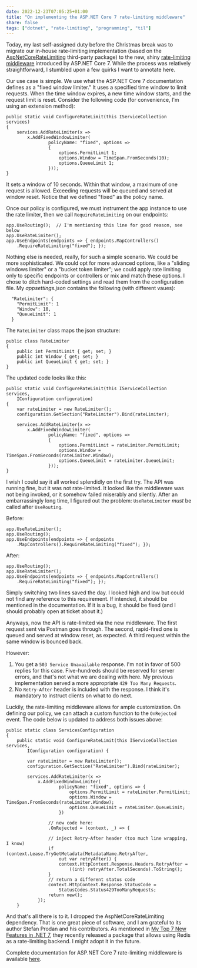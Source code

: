 ```yaml
---
date: 2022-12-23T07:05:25+01:00
title: "On implementing the ASP.NET Core 7 rate-limiting middleware"
share: false
tags: ["dotnet", "rate-limiting", "programming", "til"]
---
```

Today, my last self-assigned duty before the Christmas break was to migrate
our in-house rate-limiting implementation (based on the
[AspNetCoreRateLimiting][1] third-party package) to the new, shiny
[rate-limiting middleware][2] introduced by ASP.NET Core 7. While the process
was relatively straightforward, I stumbled upon a few quirks I want to annotate
here.

Our use case is simple. We use what the ASP.NET Core 7 documentation defines as
a "fixed window limiter." It uses a specified time window to limit requests.
When the time window expires, a new time window starts, and the request limit
is reset. Consider the following code (for convenience, I'm using an extension
method):

```
public static void ConfigureRateLimit(this IServiceCollection services)
{
    services.AddRateLimiter(x => 
        x.AddFixedWindowLimiter(
                policyName: "fixed", options =>
                {
                    options.PermitLimit 1;
                    options.Window = TimeSpan.FromSeconds(10);
                    options.QueueLimit 1;
                }));
}
```

It sets a window of 10 seconds. Within that window, a maximum of one request is
allowed. Exceeding requests will be queued and served at window reset. Notice
that we defined "fixed" as the policy name. 

Once our policy is configured, we must instrument the app instance to use the
rate limiter, then we call `RequireRateLimiting` on our endpoints:

```
app.UseRouting();  // I'm mentioning this line for good reason, see below
app.UseRateLimiter();
app.UseEndpoints(endpoints => { endpoints.MapControllers()
    .RequireRateLimiting("fixed"); });
```

Nothing else is needed, really, for such a simple scenario. We could be more
sophisticated. We could opt for more advanced options, like a "sliding windows
limiter" or a "bucket token limiter"; we could apply rate limiting only to
specific endpoints or controllers or mix and match these options. I chose to
ditch hard-coded settings and read them from the configuration file. My
*appsettings.json* contains the following (with different vaues):

```
  "RateLimiter": {
    "PermitLimit": 1
    "Window": 10,
    "QueueLimit": 1
  }

```

The `RateLimiter` class maps the json structure:

```
public class RateLimiter
{
    public int PermitLimit { get; set; }
    public int Window { get; set; }
    public int QueueLimit { get; set; }
}
```
The updated code looks like this:

```
public static void ConfigureRateLimit(this IServiceCollection services, 
    IConfiguration configuration)
{
    var rateLimiter = new RateLimiter();
    configuration.GetSection("RateLimiter").Bind(rateLimiter);
    
    services.AddRateLimiter(x => 
        x.AddFixedWindowLimiter(
                policyName: "fixed", options =>
                {
                    options.PermitLimit = rateLimiter.PermitLimit;
                    options.Window = TimeSpan.FromSeconds(rateLimiter.Window);
                    options.QueueLimit = rateLimiter.QueueLimit;
                }));
}
```


I wish I could say it all worked splendidly on the first try. The API was
running fine, but it was not rate-limited. It looked like the middleware was
not being invoked, or it somehow failed miserably and silently. After an
embarrassingly long time, I figured out the problem: `UseRateLimiter`
*must* be called after `UseRouting`. 

Before:

```
app.UseRateLimiter();
app.UseRouting();
app.UseEndpoints(endpoints => { endpoints
    .MapControllers().RequireRateLimiting("fixed"); });
```

After:

```
app.UseRouting();
app.UseRateLimiter();
app.UseEndpoints(endpoints => { endpoints.MapControllers()
    .RequireRateLimiting("fixed"); });
```

Simply switching two lines saved the day. I looked high and low but could not
find any reference to this requirement. If intended, it should be mentioned in
the documentation. If it is a bug, it should be fixed (and I should
probably open at ticket about it.)


Anyways, now the API is rate-limited via the new middleware. The first request
sent via Postman goes through. The second, rapid-fired one is queued and served
at window reset, as expected. A third request within the same window is bounced
back. 

However:

1. You get a `503 Service Unavailable` response. I'm not in favor of 500
   replies for this case. Five-hundreds should be reserved for server errors,
   and that's not what we are dealing with here. My previous implementation
   served a more appropriate `429 Too Many Requests`.
2. No `Retry-After` header is included with the response. I think it's
   mandatory to instruct clients on what to do next.

Luckily, the rate-limiting middleware allows for ample customization. On
defining our policy, we can attach a custom function to the `OnRejected` event.
The code below is updated to address both issues above:

```
public static class ServicesConfiguration
{
    public static void ConfigureRateLimit(this IServiceCollection services, 
        IConfiguration configuration) {

        var rateLimiter = new RateLimiter();
        configuration.GetSection("RateLimiter").Bind(rateLimiter);
        
        services.AddRateLimiter(x => 
            x.AddFixedWindowLimiter(
                    policyName: "fixed", options => {
                        options.PermitLimit = rateLimiter.PermitLimit;
                        options.Window = TimeSpan.FromSeconds(rateLimiter.Window);
                        options.QueueLimit = rateLimiter.QueueLimit;
                    })

                // new code here:
                .OnRejected = (context, _) => {

                // inject Retry-After header (too much line wrapping, I know)
                if (context.Lease.TryGetMetadata(MetadataName.RetryAfter, 
                    out var retryAfter)) {
                    context.HttpContext.Response.Headers.RetryAfter =
                        ((int) retryAfter.TotalSeconds).ToString();
                }
                // return a different status code
                context.HttpContext.Response.StatusCode = 
                    StatusCodes.Status429TooManyRequests;
                return new();
            });
    }
```

And that's all there is to it. I dropped the AspNetCoreRateLimiting dependency.
That is one great piece of software, and I am grateful to its author Stefan
Prodan and his contributors. As mentioned in [My Top 7 New Features in .NET
7][3], they recently released a package that allows using Redis as a
rate-limiting backend. I might adopt it in the future. 

Complete documentation for ASP.NET Core 7 rate-limiting middleware is available
[here][4].




 [1]: https://github.com/stefanprodan/AspNetCoreRateLimit
 [2]: https://devblogs.microsoft.com/dotnet/announcing-rate-limiting-for-dotnet/
 [3]: /my-top-7-new-features-in-.net-7/
 [4]: https://learn.microsoft.com/en-us/aspnet/core/performance/rate-limit?view=aspnetcore-7.0
 [rss]: https://nicolaiarocci.com/index.xml
 [m]: https://fosstodon.org/@nicola
 [nl]: https://buttondown.email/nicolaiarocci
